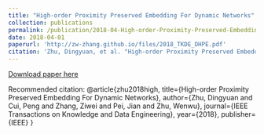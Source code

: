 ```yaml
---
title: "High-order Proximity Preserved Embedding For Dynamic Networks"
collection: publications
permalink: /publication/2018-04-High-order-Proximity-Preserved-Embedding-For-Dynamic-Networks
date: 2018-04-01
paperurl: 'http://zw-zhang.github.io/files/2018_TKDE_DHPE.pdf'
citation: 'Zhu, Dingyuan, et al. "High-order Proximity Preserved Embedding For Dynamic Networks." IEEE Transactions on Knowledge and Data Engineering (2018).'
---
```


[Download paper here](http://zw-zhang.github.io/files/2018_TKDE_DHPE.pdf)

Recommended citation: 
@article{zhu2018high,
  title={High-order Proximity Preserved Embedding For Dynamic Networks},
  author={Zhu, Dingyuan and Cui, Peng and Zhang, Ziwei and Pei, Jian and Zhu, Wenwu},
  journal={IEEE Transactions on Knowledge and Data Engineering},
  year={2018},
  publisher={IEEE}
}